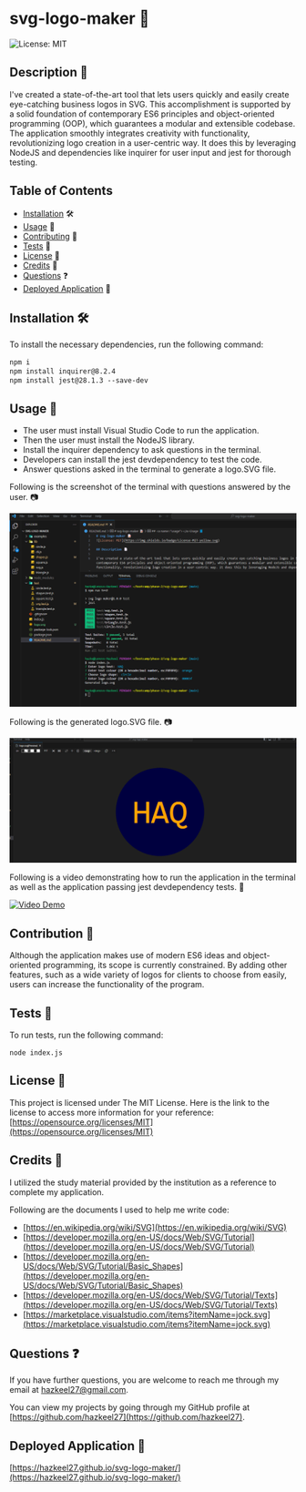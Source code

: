 # svg-logo-maker 📝
![License: MIT](https://img.shields.io/badge/License-MIT-yellow.svg)

## Description 📄

I've created a state-of-the-art tool that lets users quickly and easily create eye-catching business logos in SVG. This accomplishment is supported by a solid foundation of contemporary ES6 principles and object-oriented programming (OOP), which guarantees a modular and extensible codebase. The application smoothly integrates creativity with functionality, revolutionizing logo creation in a user-centric way. It does this by leveraging NodeJS and dependencies like inquirer for user input and jest for thorough testing.

## Table of Contents

* [Installation](#installation) 🛠️
* [Usage](#usage) 📘
* [Contributing](#contributing) 🤝
* [Tests](#tests) 🧪
* [License](#license) 📜
* [Credits](#credits) 🙏
* [Questions](#questions) ❓
* [Deployed Application](#link) 🚀

## <a name="installation"></a>Installation 🛠️

To install the necessary dependencies, run the following command:

```
npm i
npm install inquirer@8.2.4
npm install jest@28.1.3 --save-dev
```

## <a name="usage"></a>Usage 📘

- The user must install Visual Studio Code to run the application.
- Then the user must install the NodeJS library.
- Install the inquirer dependency to ask questions in the terminal.
- Developers can install the jest devdependency to test the code.
- Answer questions asked in the terminal to generate a logo.SVG file.

Following is the screenshot of the terminal with questions answered by the user. 📷

![terminal screensoht](./images/terminal-screenshot.png)

Following is the generated logo.SVG file. 📷

![sample svg logo](./images/sample-svg-logo.png)

Following is a video demonstrating how to run the application in the terminal as well as the application passing jest devdependency tests. 🎥

[![Video Demo](https://img.youtube.com/vi/nWNQEc4X2qo/0.jpg)](https://www.youtube.com/watch?v=nWNQEc4X2qo)

## <a name="contributing"></a>Contribution 🤝

Although the application makes use of modern ES6 ideas and object-oriented programming, its scope is currently constrained. By adding other features, such as a wide variety of logos for clients to choose from easily, users can increase the functionality of the program.

## <a name="tests"></a>Tests 🧪

To run tests, run the following command:

```
node index.js
```

## <a name="license"></a>License 📜

This project is licensed under The MIT License. Here is the link to the license to access more information for your reference: [https://opensource.org/licenses/MIT](https://opensource.org/licenses/MIT)

## <a name="credits"></a>Credits 🙏

I utilized the study material provided by the institution as a reference to complete my application.

Following are the documents I used to help me write code:

- [https://en.wikipedia.org/wiki/SVG](https://en.wikipedia.org/wiki/SVG)
- [https://developer.mozilla.org/en-US/docs/Web/SVG/Tutorial](https://developer.mozilla.org/en-US/docs/Web/SVG/Tutorial)
- [https://developer.mozilla.org/en-US/docs/Web/SVG/Tutorial/Basic_Shapes](https://developer.mozilla.org/en-US/docs/Web/SVG/Tutorial/Basic_Shapes)
- [https://developer.mozilla.org/en-US/docs/Web/SVG/Tutorial/Texts](https://developer.mozilla.org/en-US/docs/Web/SVG/Tutorial/Texts)
- [https://marketplace.visualstudio.com/items?itemName=jock.svg](https://marketplace.visualstudio.com/items?itemName=jock.svg)

## <a name="questions"></a>Questions ❓

If you have further questions, you are welcome to reach me through my email at hazkeel27@gmail.com.

You can view my projects by going through my GitHub profile at [https://github.com/hazkeel27](https://github.com/hazkeel27).

## <a name="link"></a>Deployed Application 🚀

[https://hazkeel27.github.io/svg-logo-maker/](https://hazkeel27.github.io/svg-logo-maker/)
